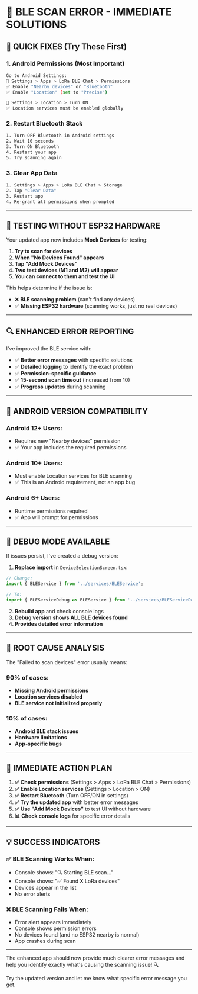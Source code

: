 # 🚨 BLE SCAN ERROR - IMMEDIATE SOLUTIONS

## 🔧 **QUICK FIXES (Try These First)**

### 1. **Android Permissions (Most Important)**
```bash
Go to Android Settings:
📱 Settings > Apps > LoRa BLE Chat > Permissions
✅ Enable "Nearby devices" or "Bluetooth" 
✅ Enable "Location" (set to "Precise")

📍 Settings > Location > Turn ON
✅ Location services must be enabled globally
```

### 2. **Restart Bluetooth Stack**
```bash
1. Turn OFF Bluetooth in Android settings
2. Wait 10 seconds
3. Turn ON Bluetooth  
4. Restart your app
5. Try scanning again
```

### 3. **Clear App Data**
```bash
1. Settings > Apps > LoRa BLE Chat > Storage
2. Tap "Clear Data"
3. Restart app
4. Re-grant all permissions when prompted
```

---

## 🎯 **TESTING WITHOUT ESP32 HARDWARE**

Your updated app now includes **Mock Devices** for testing:

1. **Try to scan for devices**
2. **When "No Devices Found" appears**
3. **Tap "Add Mock Devices"**
4. **Two test devices (M1 and M2) will appear**
5. **You can connect to them and test the UI**

This helps determine if the issue is:
- ❌ **BLE scanning problem** (can't find any devices)
- ✅ **Missing ESP32 hardware** (scanning works, just no real devices)

---

## 🔍 **ENHANCED ERROR REPORTING**

I've improved the BLE service with:
- ✅ **Better error messages** with specific solutions
- ✅ **Detailed logging** to identify the exact problem
- ✅ **Permission-specific guidance**
- ✅ **15-second scan timeout** (increased from 10)
- ✅ **Progress updates** during scanning

---

## 📱 **ANDROID VERSION COMPATIBILITY**

### Android 12+ Users:
- Requires new "Nearby devices" permission
- ✅ Your app includes the required permissions

### Android 10+ Users:  
- Must enable Location services for BLE scanning
- ✅ This is an Android requirement, not an app bug

### Android 6+ Users:
- Runtime permissions required
- ✅ App will prompt for permissions

---

## 🧪 **DEBUG MODE AVAILABLE**

If issues persist, I've created a debug version:

1. **Replace import** in `DeviceSelectionScreen.tsx`:
```typescript
// Change:
import { BLEService } from '../services/BLEService';

// To:
import { BLEServiceDebug as BLEService } from '../services/BLEServiceDebug';
```

2. **Rebuild app** and check console logs
3. **Debug version shows ALL BLE devices found**
4. **Provides detailed error information**

---

## 🎯 **ROOT CAUSE ANALYSIS**

The "Failed to scan devices" error usually means:

### 90% of cases:
- **Missing Android permissions**
- **Location services disabled**
- **BLE service not initialized properly**

### 10% of cases:
- **Android BLE stack issues**
- **Hardware limitations**
- **App-specific bugs**

---

## 🚀 **IMMEDIATE ACTION PLAN**

1. **✅ Check permissions** (Settings > Apps > LoRa BLE Chat > Permissions)
2. **✅ Enable Location services** (Settings > Location > ON)  
3. **✅ Restart Bluetooth** (Turn OFF/ON in settings)
4. **✅ Try the updated app** with better error messages
5. **✅ Use "Add Mock Devices"** to test UI without hardware
6. **📊 Check console logs** for specific error details

---

## 💡 **SUCCESS INDICATORS**

### ✅ **BLE Scanning Works When:**
- Console shows: "🔍 Starting BLE scan..."
- Console shows: "✅ Found X LoRa devices" 
- Devices appear in the list
- No error alerts

### ❌ **BLE Scanning Fails When:**
- Error alert appears immediately
- Console shows permission errors
- No devices found (and no ESP32 nearby is normal)
- App crashes during scan

---

The enhanced app should now provide much clearer error messages and help you identify exactly what's causing the scanning issue! 🔍

Try the updated version and let me know what specific error message you get.